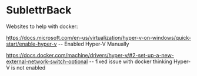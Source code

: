 # SublettrBack

Websites to help with docker:

https://docs.microsoft.com/en-us/virtualization/hyper-v-on-windows/quick-start/enable-hyper-v -- Enabled Hyper-V Manually 

https://docs.docker.com/machine/drivers/hyper-v/#2-set-up-a-new-external-network-switch-optional -- fixed issue with docker thinking Hyper-V is not enabled
